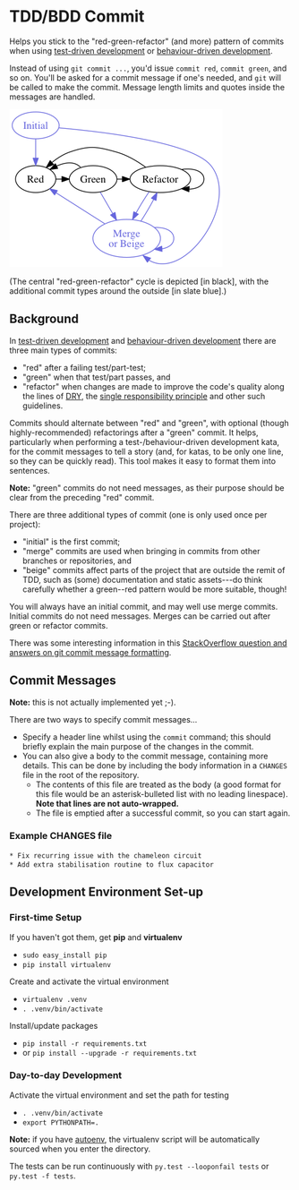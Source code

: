 TDD/BDD Commit
==============

Helps you stick to the "red-green-refactor" (and more) pattern of commits when using [test-driven development](http://en.wikipedia.org/wiki/Test-driven_development) or [behaviour-driven development](http://en.wikipedia.org/wiki/Behavior-driven_development).

Instead of using `git commit ...`, you'd issue `commit red`, `commit green`, and so on. You'll be asked for a commit message if one's needed, and `git` will be called to make the commit. Message length limits and quotes inside the messages are handled.

![Graph of commit states (described below)](graph/commit-states.png)

(The central "red-green-refactor" cycle is depicted \[in black\], with the additional commit types around the outside \[in slate blue\].)

Background
----------

In [test-driven development](http://en.wikipedia.org/wiki/Test-driven_development) and [behaviour-driven development](http://en.wikipedia.org/wiki/Behavior-driven_development) there are three main types of commits:

-   "red" after a failing test/part-test;
-   "green" when that test/part passes, and
-   "refactor" when changes are made to improve the code's quality along the lines of [DRY](http://en.wikipedia.org/wiki/Don't_repeat_yourself), the [single responsibility principle](http://en.wikipedia.org/wiki/Single_responsibility_principle) and other such guidelines.

Commits should alternate between "red" and "green", with optional (though highly-recommended) refactorings after a "green" commit. It helps, particularly when performing a test-/behaviour-driven development kata, for the commit messages to tell a story (and, for katas, to be only one line, so they can be quickly read). This tool makes it easy to format them into sentences.

**Note:** "green" commits do not need messages, as their purpose should be clear from the preceding "red" commit.

There are three additional types of commit (one is only used once per project):

-   "initial" is the first commit;
-   "merge" commits are used when bringing in commits from other branches or repositories, and
-   "beige" commits affect parts of the project that are outside the remit of TDD, such as (some) documentation and static assets---do think carefully whether a green--red pattern would be more suitable, though!

You will always have an initial commit, and may well use merge commits. Initial commits do not need messages. Merges can be carried out after green or refactor commits.

There was some interesting information in this [StackOverflow question and answers on git commit message formatting](http://stackoverflow.com/questions/2290016/git-commit-messages-50-72-formatting).

Commit Messages
---------------

**Note:** this is not actually implemented yet ;-).

There are two ways to specify commit messages...

-   Specify a header line whilst using the `commit` command; this should briefly explain the main purpose of the changes in the commit.
-   You can also give a body to the commit message, containing more details. This can be done by including the body information in a `CHANGES` file in the root of the repository.
    -   The contents of this file are treated as the body (a good format for this file would be an asterisk-bulleted list with no leading linespace). **Note that lines are not auto-wrapped.**
    -   The file is emptied after a successful commit, so you can start again.

### Example CHANGES file

    * Fix recurring issue with the chameleon circuit
    * Add extra stabilisation routine to flux capacitor

Development Environment Set-up
------------------------------

### First-time Setup

If you haven't got them, get **pip** and **virtualenv**

-   `sudo easy_install pip`
-   `pip install virtualenv`

Create and activate the virtual environment

-   `virtualenv .venv`
-   `. .venv/bin/activate`

Install/update packages

-   `pip install -r requirements.txt`
-   or `pip install --upgrade -r requirements.txt`

### Day-to-day Development

Activate the virtual environment and set the path for testing

-   `. .venv/bin/activate`
-   `export PYTHONPATH=.`

**Note:** if you have [autoenv](https://github.com/kennethreitz/autoenv), the virtualenv script will be automatically sourced when you enter the directory.

The tests can be run continuously with `py.test --looponfail tests` or `py.test -f tests`.
